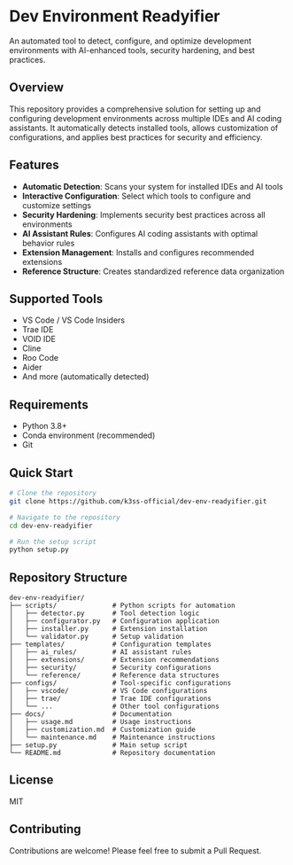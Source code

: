 # Dev Environment Readyifier

An automated tool to detect, configure, and optimize development environments with AI-enhanced tools, security hardening, and best practices.

## Overview

This repository provides a comprehensive solution for setting up and configuring development environments across multiple IDEs and AI coding assistants. It automatically detects installed tools, allows customization of configurations, and applies best practices for security and efficiency.

## Features

- **Automatic Detection**: Scans your system for installed IDEs and AI tools
- **Interactive Configuration**: Select which tools to configure and customize settings
- **Security Hardening**: Implements security best practices across all environments
- **AI Assistant Rules**: Configures AI coding assistants with optimal behavior rules
- **Extension Management**: Installs and configures recommended extensions
- **Reference Structure**: Creates standardized reference data organization

## Supported Tools

- VS Code / VS Code Insiders
- Trae IDE
- VOID IDE
- Cline
- Roo Code
- Aider
- And more (automatically detected)

## Requirements

- Python 3.8+
- Conda environment (recommended)
- Git

## Quick Start

```bash
# Clone the repository
git clone https://github.com/k3ss-official/dev-env-readyifier.git

# Navigate to the repository
cd dev-env-readyifier

# Run the setup script
python setup.py
```

## Repository Structure

```
dev-env-readyifier/
├── scripts/              # Python scripts for automation
│   ├── detector.py       # Tool detection logic
│   ├── configurator.py   # Configuration application
│   ├── installer.py      # Extension installation
│   └── validator.py      # Setup validation
├── templates/            # Configuration templates
│   ├── ai_rules/         # AI assistant rules
│   ├── extensions/       # Extension recommendations
│   ├── security/         # Security configurations
│   └── reference/        # Reference data structures
├── configs/              # Tool-specific configurations
│   ├── vscode/           # VS Code configurations
│   ├── trae/             # Trae IDE configurations
│   └── ...               # Other tool configurations
├── docs/                 # Documentation
│   ├── usage.md          # Usage instructions
│   ├── customization.md  # Customization guide
│   └── maintenance.md    # Maintenance instructions
├── setup.py              # Main setup script
└── README.md             # Repository documentation
```

## License

MIT

## Contributing

Contributions are welcome! Please feel free to submit a Pull Request.
